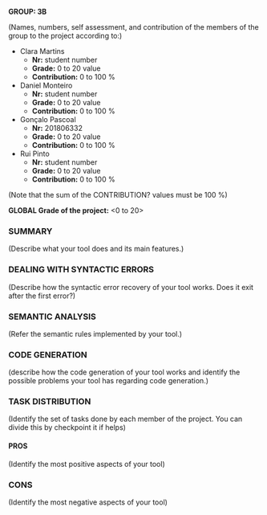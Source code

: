 **GROUP: 3B**

(Names, numbers, self assessment, and contribution of the members of the group to the project according to:)
* Clara Martins
    * **Nr:** student number
    * **Grade:** 0 to 20 value
    * **Contribution:** 0 to 100 %
* Daniel Monteiro
    * **Nr:** student number
    * **Grade:** 0 to 20 value
    * **Contribution:** 0 to 100 %
* Gonçalo Pascoal
    * **Nr:** 201806332
    * **Grade:** 0 to 20 value
    * **Contribution:** 0 to 100 %
* Rui Pinto
    * **Nr:** student number
    * **Grade:** 0 to 20 value
    * **Contribution:** 0 to 100 %

(Note that the sum of the CONTRIBUTION? values must be 100 %)

**GLOBAL Grade of the project:** <0 to 20>

### SUMMARY
(Describe what your tool does and its main features.)

### DEALING WITH SYNTACTIC ERRORS
(Describe how the syntactic error recovery of your tool works. Does it exit after the first error?)

### SEMANTIC ANALYSIS
(Refer the semantic rules implemented by your tool.)

### CODE GENERATION
(describe how the code generation of your tool works and identify the possible problems your tool has regarding code generation.)

### TASK DISTRIBUTION
(Identify the set of tasks done by each member of the project. You can divide this by checkpoint it if helps)

#### PROS
(Identify the most positive aspects of your tool)

### CONS
(Identify the most negative aspects of your tool)